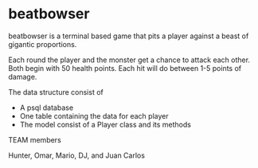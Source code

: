 # beatbowser

beatbowser is a terminal based game that pits a player against a beast of gigantic proportions.

Each round the player and the monster get a chance to attack each other. Both begin with 50 health points. Each hit will do between 1-5 points of damage.

The data structure consist of

- A psql database
- One table containing the data for each player
- The model consist of a Player class and its methods

TEAM members

Hunter, Omar, Mario, DJ, and Juan Carlos
